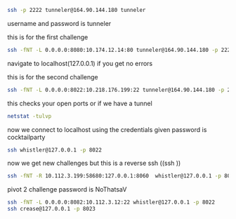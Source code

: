 ```bash
ssh -p 2222 tunneler@164.90.144.180 tunneler
```
username and password is tunneler

this is for the first challenge
```bash
ssh -fNT -L 0.0.0.0:8080:10.174.12.14:80 tunneler@164.90.144.180 -p 2222
```

navigate to localhost(127.0.0.1) if you get no errors

this is for the second challenge
```bash
ssh -fNT -L 0.0.0.0:8022:10.218.176.199:22 tunneler@164.90.144.180 -p 2222
```

this checks your open ports or if we have a tunnel
```bash
netstat -tulvp
```

now we connect to localhost using the credentials given
password is cocktailparty
```bash
ssh whistler@127.0.0.1 -p 8022
```

now we get new challenges but this is a reverse ssh ((ssh <from><to> <through>))

```bash
ssh -fNT -R 10.112.3.199:58680:127.0.0.1:8060  whistler@127.0.0.1 -p 8022
```

pivot 2 challenge
password is NoThatsaV
```bash
ssh -fNT -L 0.0.0.0:8082:10.112.3.12:22 whistler@127.0.0.1 -p 8022
ssh crease@127.0.0.1 -p 8023
```